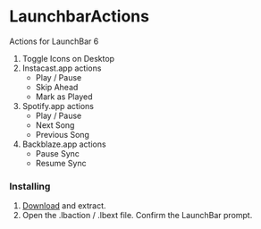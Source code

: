 LaunchbarActions
================

Actions for LaunchBar 6


1. Toggle Icons on Desktop
2. Instacast.app actions
    - Play / Pause
    - Skip Ahead
    - Mark as Played
3. Spotify.app actions
    - Play / Pause
    - Next Song
    - Previous Song
4. Backblaze.app actions
    - Pause Sync
    - Resume Sync

### Installing

1. [Download](https://github.com/BrettBukowski/LaunchbarActions/archive/master.zip) and extract.
2. Open the .lbaction / .lbext file. Confirm the LaunchBar prompt.


